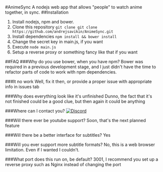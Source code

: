 #AnimeSync
A nodejs web app that allows "people" to watch anime together, in sync.
##Installation
1. Install nodejs, npm and bower.
2. Clone this repository `git clone git clone https://github.com/andrejsavikin/AnimeSync.git`
3. Install dependencies `npm install && bower install`
4. Change the secret key in main.js, if you want
5. Execute `node main.js`
6. Setup a reverse proxy or something fancy like that if you want

##FAQ
###Why do you use bower, when you have npm?
Bower was required in a previous development stage, and I just didn't have the time to refactor parts of code to work with npm dependencies.

###It no work
Well, fix it then, or provide a proper issue with appropriate info in issues tab

###Why does everything look like it's unfinished
Dunno, the fact that it's not finished could be a good clue, but then again it could be anything

###Where can I contact you?
[![Discord](https://discordapp.com/api/guilds/69730004467986432/widget.png?style=banner4)](https://discord.gg/jBRvWct)

###Will there ever be youtube support?
Soon, that's the next planned feature

###Will there be a better interface for subtitles?
Yes

###Will you ever support more subtitle formats?
No, this is a web browser limitation. Even if I wanted I couldn't.

###What port does this run on, be default?
3001, I recommend you set up a reverse proxy such as Nginx instead of changing the port